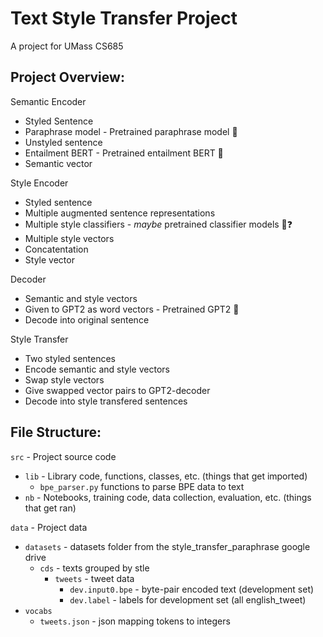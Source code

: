 # Text Style Transfer Project

A project for UMass CS685

## Project Overview:

Semantic Encoder
* Styled Sentence
* Paraphrase model - Pretrained paraphrase model 🤗
* Unstyled sentence
* Entailment BERT - Pretrained entailment BERT 🤗
* Semantic vector

Style Encoder
* Styled sentence
* Multiple augmented sentence representations
* Multiple style classifiers - _maybe_ pretrained classifier models 🤗❓
* Multiple style vectors
* Concatentation
* Style vector

Decoder
* Semantic and style vectors
* Given to GPT2 as word vectors - Pretrained GPT2 🤗
* Decode into original sentence

Style Transfer
* Two styled sentences
* Encode semantic and style vectors
* Swap style vectors
* Give swapped vector pairs to GPT2-decoder
* Decode into style transfered sentences


## File Structure:

`src` - Project source code
* `lib` - Library code, functions, classes, etc. (things that get imported)
  * `bpe_parser.py` functions to parse BPE data to text
* `nb` - Notebooks, training code, data collection, evaluation, etc. (things that get ran)

`data` - Project data
* `datasets` - datasets folder from the style_transfer_paraphrase google drive
    * `cds` - texts grouped by stle
        * `tweets` - tweet data
            * `dev.input0.bpe` - byte-pair encoded text (development set)
            * `dev.label` - labels for development set (all english_tweet)
* `vocabs`
  * `tweets.json` - json mapping tokens to integers
